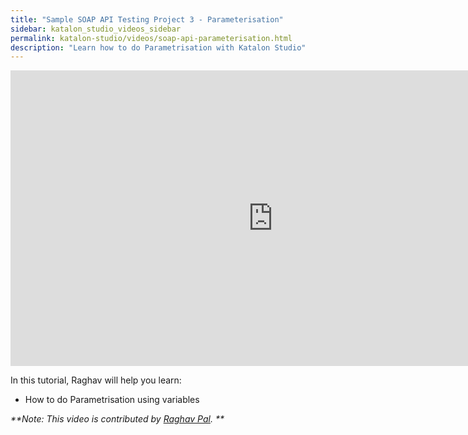 ```yaml
---
title: "Sample SOAP API Testing Project 3 - Parameterisation"
sidebar: katalon_studio_videos_sidebar
permalink: katalon-studio/videos/soap-api-parameterisation.html
description: "Learn how to do Parametrisation with Katalon Studio"
---
```

<iframe width="840" height="473" src="https://www.youtube.com/embed/xV6Bq7et7vo" frameborder="0" allow="autoplay; encrypted-media" allowfullscreen="">&nbsp;</iframe>


In this tutorial, Raghav will help you learn:

* How to do Parametrisation using variables

_**Note: This video is contributed by [Raghav Pal](https://www.youtube.com/channel/UCTt7pyY-o0eltq14glaG5dg). **_
